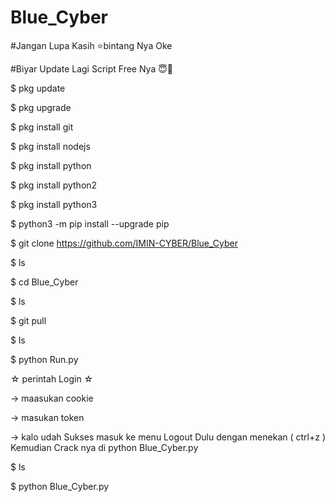 # Blue_Cyber
#Jangan Lupa Kasih ⭐bintang Nya Oke

#Biyar Update Lagi Script Free Nya 😇🙏

$ pkg update

$ pkg upgrade

$ pkg install git

$ pkg install nodejs

$ pkg install python

$ pkg install python2

$ pkg install python3

$ python3 -m pip install --upgrade pip

$ git clone https://github.com/IMIN-CYBER/Blue_Cyber

$ ls

$ cd Blue_Cyber

$ ls

$ git pull

$ ls

$ python Run.py

☆ perintah Login ☆

-> maasukan cookie

-> masukan token

-> kalo udah Sukses masuk ke menu 
Logout Dulu dengan menekan ( ctrl+z )
Kemudian Crack nya di python Blue_Cyber.py

$ ls

$ python Blue_Cyber.py
